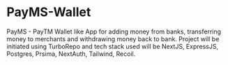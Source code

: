 # PayMS-Wallet
PayMS - PayTM Wallet like App for adding money from banks, transferring money to merchants and withdrawing money back to bank. Project will be initiated using TurboRepo and tech stack used will be NextJS, ExpressJS, Postgres, Prsima, NextAuth, Tailwind, Recoil.
